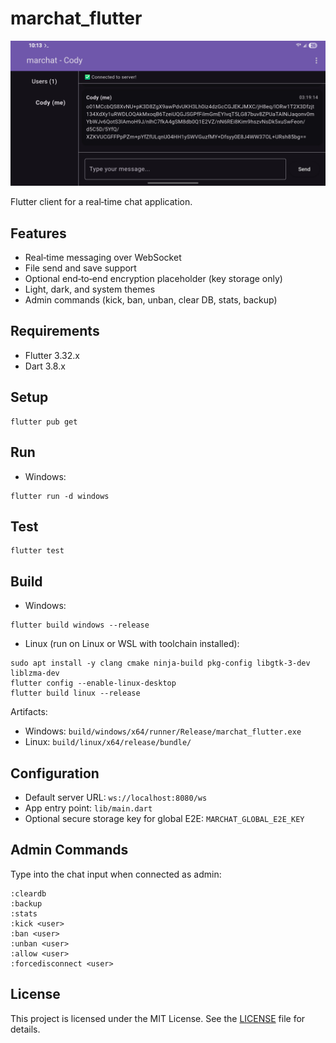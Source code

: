 # marchat_flutter

<img src="marchat_flutter.jpg" alt="marchat_flutter Screenshot" width="600">

Flutter client for a real‑time chat application.

## Features
- Real‑time messaging over WebSocket
- File send and save support
- Optional end‑to‑end encryption placeholder (key storage only)
- Light, dark, and system themes
- Admin commands (kick, ban, unban, clear DB, stats, backup)

## Requirements
- Flutter 3.32.x
- Dart 3.8.x

## Setup
```
flutter pub get
```

## Run
- Windows:
```
flutter run -d windows
```

## Test
```
flutter test
```

## Build
- Windows:
```
flutter build windows --release
```
- Linux (run on Linux or WSL with toolchain installed):
```
sudo apt install -y clang cmake ninja-build pkg-config libgtk-3-dev liblzma-dev
flutter config --enable-linux-desktop
flutter build linux --release
```

Artifacts:
- Windows: `build/windows/x64/runner/Release/marchat_flutter.exe`
- Linux: `build/linux/x64/release/bundle/`

## Configuration
- Default server URL: `ws://localhost:8080/ws`
- App entry point: `lib/main.dart`
- Optional secure storage key for global E2E: `MARCHAT_GLOBAL_E2E_KEY`

## Admin Commands
Type into the chat input when connected as admin:
```
:cleardb
:backup
:stats
:kick <user>
:ban <user>
:unban <user>
:allow <user>
:forcedisconnect <user>
```

## License
This project is licensed under the MIT License. See the [LICENSE](LICENSE) file for details.
